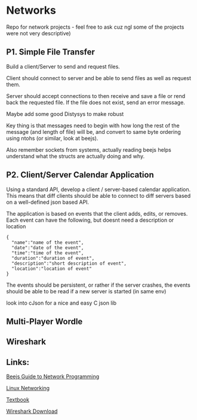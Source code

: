 # Networks

Repo for network projects - feel free to ask cuz ngl some of the projects were not very descriptive)

## P1. Simple File Transfer 

Build a client/Server to send and request files.

Client should connect to server and be able to send files as well as request them.

Server should accept connections to then receive and save a file or rend back the requested file. If the file does not exist, send an error message.

Maybe add some good Distysys to make robust

Key thing is that messages need to begin with how long the rest of the message (and length of file) will be, and convert to same byte ordering using ntohs (or similar, look at beejs).

Also remember sockets from systems, actually reading beejs helps understand what the structs are actually doing and why.

## P2. Client/Server Calendar Application

Using a standard API, develop a client / server-based calendar application. This means that diff clients should be able to connect to diff servers based on a well-defined json based API.

The application is based on events that the client adds, edits, or removes. Each event can have the following, but doesnt need a description or location
```
{
  "name":"name of the event",
  "date":"date of the event",
  "time":"time of the event",
  "duration":"duration of event",
  "description":"short description of event",
  "location":"location of event"
}
```

The events should be persistent, or rather if the server crashes, the events should be able to be read if a new server is started (in same env)

look into cJson for a nice and easy C json lib

## Multi-Player Wordle

## Wireshark

## Links:
[Beejs Guide to Network Programming](https://beej.us/guide/bgnet/)

[Linux Networking](https://tldp.org/LDP/intro-linux/html/chap_10.html)

[Textbook](https://book.systemsapproach.org/foundation/problem.html)

[Wireshark Download](https://www.wireshark.org/)
